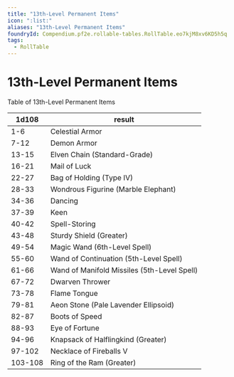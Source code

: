```yaml
---
title: "13th-Level Permanent Items"
icon: ":list:"
aliases: "13th-Level Permanent Items"
foundryId: Compendium.pf2e.rollable-tables.RollTable.eo7kjM8xv6KD5h5q
tags:
  - RollTable
---
```


# 13th-Level Permanent Items
Table of 13th-Level Permanent Items

| 1d108 | result |
|------|--------|
| 1-6 | Celestial Armor |
| 7-12 | Demon Armor |
| 13-15 | Elven Chain (Standard-Grade) |
| 16-21 | Mail of Luck |
| 22-27 | Bag of Holding (Type IV) |
| 28-33 | Wondrous Figurine (Marble Elephant) |
| 34-36 | Dancing |
| 37-39 | Keen |
| 40-42 | Spell-Storing |
| 43-48 | Sturdy Shield (Greater) |
| 49-54 | Magic Wand (6th-Level Spell) |
| 55-60 | Wand of Continuation (5th-Level Spell) |
| 61-66 | Wand of Manifold Missiles (5th-Level Spell) |
| 67-72 | Dwarven Thrower |
| 73-78 | Flame Tongue |
| 79-81 | Aeon Stone (Pale Lavender Ellipsoid) |
| 82-87 | Boots of Speed |
| 88-93 | Eye of Fortune |
| 94-96 | Knapsack of Halflingkind (Greater) |
| 97-102 | Necklace of Fireballs V |
| 103-108 | Ring of the Ram (Greater) |
